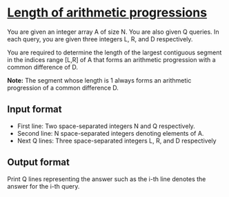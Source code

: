 # [Length of arithmetic progressions][link]

You are given an integer array A of size N. You are also given Q queries. In each query, you are given three integers L, R, and D respectively.

You are required to determine the length of the largest contiguous segment in the indices range [L,R] of A that forms an arithmetic progression with a common difference of D.

**Note:** The segment whose length is 1 always forms an arithmetic progression of a common difference D.

## Input format

- First line: Two space-separated integers N and Q respectively.
- Second line: N space-separated integers denoting elements of A.
- Next Q lines: Three space-separated integers L, R, and D respectively

## Output format

Print Q lines representing the answer such as the i-th line denotes the answer for the i-th query.

[link]: https://www.hackerearth.com/practice/data-structures/advanced-data-structures/segment-trees/practice-problems/algorithm/ap-1-f43562f4/
